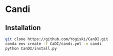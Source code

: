 # Candi

## Installation


```Bash
git clone https://github.com/Yogiski/CanDI.git
conda env create -f CaDI/candi.yml -n candi
python CanDI/install.py
```
